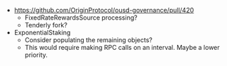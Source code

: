 - https://github.com/OriginProtocol/ousd-governance/pull/420
    - FixedRateRewardsSource processing?
    - Tenderly fork?
- ExponentialStaking
    - Consider populating the remaining objects?
    - This would require making RPC calls on an interval. Maybe a lower priority.